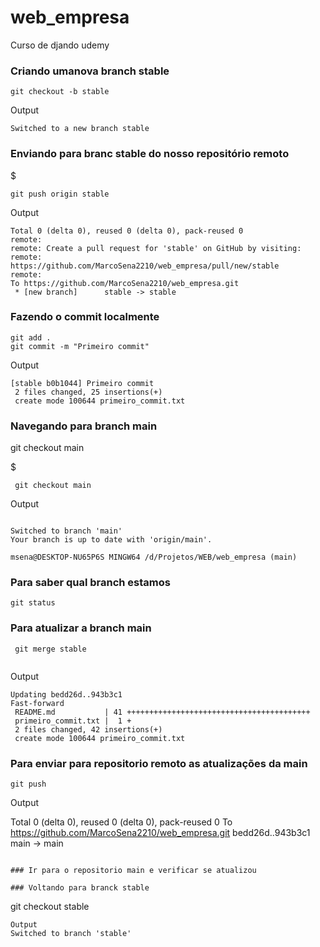 # web_empresa
Curso de djando udemy

### Criando umanova branch stable

```
git checkout -b stable
```

Output
```
Switched to a new branch stable
```
### Enviando para branc stable do nosso repositório remoto
$
```
git push origin stable
```

Output
```
Total 0 (delta 0), reused 0 (delta 0), pack-reused 0
remote: 
remote: Create a pull request for 'stable' on GitHub by visiting:
remote:      https://github.com/MarcoSena2210/web_empresa/pull/new/stable
remote:
To https://github.com/MarcoSena2210/web_empresa.git
 * [new branch]      stable -> stable
```

### Fazendo o commit localmente
```
git add .
git commit -m "Primeiro commit" 
```
Output
```
[stable b0b1044] Primeiro commit
 2 files changed, 25 insertions(+)
 create mode 100644 primeiro_commit.txt
```
### Navegando para branch main 
git checkout main

$
```
 git checkout main
 ```

Output
```

Switched to branch 'main'
Your branch is up to date with 'origin/main'.

msena@DESKTOP-NU65P6S MINGW64 /d/Projetos/WEB/web_empresa (main)

```
### Para saber qual branch estamos 

```
git status

```

### Para atualizar a branch main

```
 git merge stable 
 
```
Output

```
Updating bedd26d..943b3c1
Fast-forward
 README.md           | 41 +++++++++++++++++++++++++++++++++++++++++
 primeiro_commit.txt |  1 +
 2 files changed, 42 insertions(+)
 create mode 100644 primeiro_commit.txt

```
### Para enviar para repositorio remoto as atualizações da main
 ```
 git push
```
Output

Total 0 (delta 0), reused 0 (delta 0), pack-reused 0
To https://github.com/MarcoSena2210/web_empresa.git
   bedd26d..943b3c1  main -> main

```

### Ir para o repositorio main e verificar se atualizou

### Voltando para branck stable
```
git checkout stable
```
Output
Switched to branch 'stable' 
```
